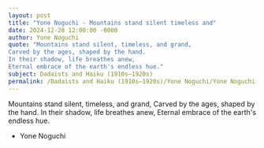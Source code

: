 ```yaml
---
layout: post
title: "Yone Noguchi - Mountains stand silent timeless and"
date: 2024-12-28 12:00:00 -0000
author: Yone Noguchi
quote: "Mountains stand silent, timeless, and grand,
Carved by the ages, shaped by the hand.
In their shadow, life breathes anew,
Eternal embrace of the earth's endless hue."
subject: Dadaists and Haiku (1910s–1920s)
permalink: /Dadaists and Haiku (1910s–1920s)/Yone Noguchi/Yone Noguchi - Mountains stand silent timeless and
---
```


Mountains stand silent, timeless, and grand,
Carved by the ages, shaped by the hand.
In their shadow, life breathes anew,
Eternal embrace of the earth's endless hue.

- Yone Noguchi

